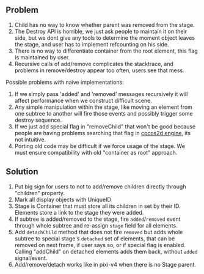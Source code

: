 ## Problem

1. Child has no way to know whether parent was removed from the stage. 
2. The Destroy API is horrible, we just ask people to maintain it on their side, but we dont give any tools to determine the moment object leaves the stage, and user has to implement refcounting on his side.
3. There is no way to differentiate container from the root element, this flag is maintained by user.
4. Recursive calls of add/remove complicates the stacktrace, and problems in remove/destroy appear too often, users see that mess.

Possible problems with naive implementations:

1. If we simply pass 'added' and 'removed' messages recursively it will affect performance when we construct difficult scene.
2. Any simple manipulation within the stage, like moving an element from one subtree to another will fire those events and possibly trigger some destroy sequence.
3. If we just add special flag in "removeChild" that won't be good because people are having problems searching that flag in [cocos2d engine](http://discuss.cocos2d-x.org/t/why-removefromparent-removechild-could-be-dangerous/32223), its not intuitive.
4. Porting old code may be difficult if we force usage of the stage. We must ensure compatibility with old "container as root" approach.

## Solution

1. Put big sign for users to not to add/remove children directly through "children" property.
2. Mark all display objects with UniqueID
3. Stage is Container that must store all its children in set by their ID. Elements store a link to the stage they were added.
4. If subtree is added/removed to the stage, fire `added`/`removed` event through whole subtree and re-assign `stage` field for all elements.
5. Add `detachChild` method that does not fire `removed` but adds whole subtree to special stage's `detached` set of elements, that can be removed on next frame, if user says so, or if special flag is enabled. Calling "addChild" on detached elements adds them back, without `added` signal/event.
6. Add/remove/detach works like in pixi-v4 when there is no Stage parent.
